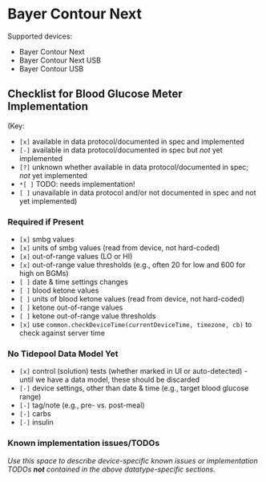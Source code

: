# Bayer Contour Next

Supported devices:
- Bayer Contour Next
- Bayer Contour Next USB
- Bayer Contour USB

## Checklist for Blood Glucose Meter Implementation

(Key:

 - `[x]` available in data protocol/documented in spec and implemented
 - `[-]` available in data protocol/documented in spec but *not* yet implemented
 - `[?]` unknown whether available in data protocol/documented in spec; *not* yet implemented
 - `*[ ]` TODO: needs implementation!
 - `[ ]` unavailable in data protocol and/or not documented in spec and not yet implemented)

### Required if Present

- `[x]` smbg values
- `[x]` units of smbg values (read from device, not hard-coded)
- `[x]` out-of-range values (LO or HI)
- `[x]` out-of-range value thresholds (e.g., often 20 for low and 600 for high on BGMs)
- `[ ]` date & time settings changes
- `[ ]` blood ketone values
- `[ ]` units of blood ketone values (read from device, not hard-coded)
- `[ ]` ketone out-of-range values
- `[ ]` ketone out-of-range value thresholds
- `[x]` use `common.checkDeviceTime(currentDeviceTime, timezone, cb)` to check against server time

### No Tidepool Data Model Yet

- `[x]` control (solution) tests (whether marked in UI or auto-detected) - until we have a data model, these should be discarded
- `[-]` device settings, other than date & time (e.g., target blood glucose range)
- `[-]` tag/note (e.g., pre- vs. post-meal)
- `[-]` carbs
- `[-]` insulin

### Known implementation issues/TODOs

*Use this space to describe device-specific known issues or implementation TODOs **not** contained in the above datatype-specific sections.*
